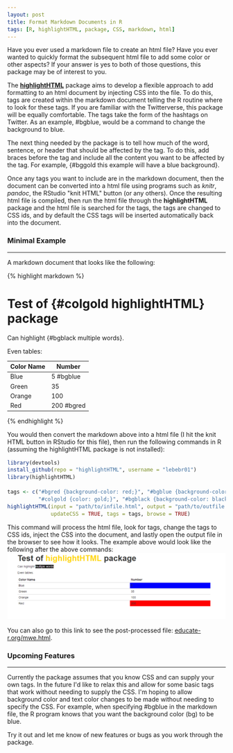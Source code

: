 ```yaml
---
layout: post
title: Format Markdown Documents in R
tags: [R, highlightHTML, package, CSS, markdown, html]
---
```


Have you ever used a markdown file to create an html file?  Have you ever wanted to quickly format the subsequent html file to add some color or other aspects?  If your answer is yes to both of those questions, this package may be of interest to you.

The **[highlightHTML](https://github.com/lebebr01/highlightHTML)** package aims to develop a flexible approach to add formatting to an html document by injecting CSS into the file.  To do this, tags are created within the markdown document telling the R routine where to look for these tags.  If you are familiar with the Twitterverse, this package will be equally comfortable.  The tags take the form of the hashtags on Twitter.  As an example, #bgblue, would be a command to change the background to blue.

The next thing needed by the package is to tell how much of the word, sentence, or header that should be affected by the tag.  To do this, add braces before the tag and include all the content you want to be affected by the tag.  For example, {#bggold this example will have a blue background}. 

Once any tags you want to include are in the markdown document, then the document can be converted into a html file using programs such as *knitr*, *pandoc*, the RStudio "knit HTML" button (or any others).  Once the resulting html file is compiled, then run the html file through the **highlightHTML** package and the html file is searched for the tags, the tags are changed to CSS ids, and by default the CSS tags will be inserted automatically back into the document.

### Minimal Example
- - - - - - - - - - 
A markdown document that looks like the following:

{% highlight markdown %}
# Test of {#colgold highlightHTML} package

Can highlight {#bgblack multiple words}.

Even tables:

| Color Name | Number     |  
|------------|------------|  
| Blue       | 5  #bgblue |  
| Green      | 35         |  
| Orange     | 100        |  
| Red        | 200 #bgred |  

{% endhighlight %}

You would then convert the markdown above into a html file (I hit the knit HTML button in RStudio for this file), then run the following commands in R (assuming the highlightHTML package is not installed):


```r
library(devtools)
install_github(repo = "highlightHTML", username = "lebebr01")
library(highlightHTML)

tags <- c("#bgred {background-color: red;}", "#bgblue {background-color: blue;}",
          "#colgold {color: gold;}", "#bgblack {background-color: black; color: white;}")
highlightHTML(input = "path/to/infile.html", output = "path/to/outfile.html", 
              updateCSS = TRUE, tags = tags, browse = TRUE)
```

This command will process the html file, look for tags, change the tags to CSS ids, inject the CSS into the document, and lastly open the output file in the browser to see how it looks.  The example above would look like the following after the above commands:
![](figs/mwe.png)

You can also go to this link to see the post-processed file: [educate-r.org/mwe.html](educate-r.org/mwe.html).

### Upcoming Features
- - - - - - - - - - - - 
Currently the package assumes that you know CSS and can supply your own tags.  In the future I'd like to relax this and allow for some basic tags that work without needing to supply the CSS.  I'm hoping to allow background color and text color changes to be made without needing to specify the CSS.  For example, when specifying #bgblue in the markdown file, the R program knows that you want the background color (bg) to be blue.

Try it out and let me know of new features or bugs as you work through the package.

